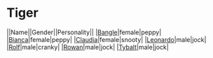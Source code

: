 # Tiger

||Name||Gender||Personality||
|[Bangle](github.com/lindsaygelle/animalcrossing/villager/tiger/bangle)|female|peppy|
|[Bianca](github.com/lindsaygelle/animalcrossing/villager/tiger/bianca)|female|peppy|
|[Claudia](github.com/lindsaygelle/animalcrossing/villager/tiger/claudia)|female|snooty|
|[Leonardo](github.com/lindsaygelle/animalcrossing/villager/tiger/leonardo)|male|jock|
|[Rolf](github.com/lindsaygelle/animalcrossing/villager/tiger/rolf)|male|cranky|
|[Rowan](github.com/lindsaygelle/animalcrossing/villager/tiger/rowan)|male|jock|
|[Tybalt](github.com/lindsaygelle/animalcrossing/villager/tiger/tybalt)|male|jock|
